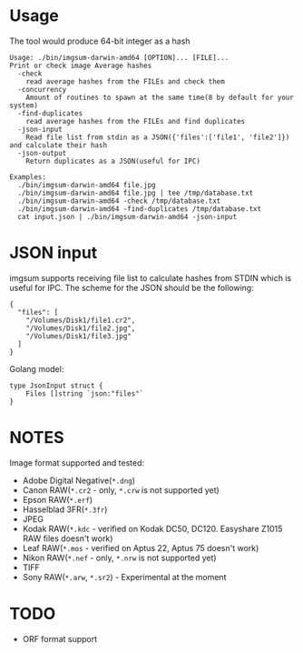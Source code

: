 # Usage

The tool would produce 64-bit integer as a hash

```
Usage: ./bin/imgsum-darwin-amd64 [OPTION]... [FILE]...
Print or check image Average hashes
  -check
    read average hashes from the FILEs and check them
  -concurrency
    Amount of routines to spawn at the same time(8 by default for your system)
  -find-duplicates
    read average hashes from the FILEs and find duplicates
  -json-input
    Read file list from stdin as a JSON({'files':['file1', 'file2']}) and calculate their hash
  -json-output
    Return duplicates as a JSON(useful for IPC)

Examples:
  ./bin/imgsum-darwin-amd64 file.jpg
  ./bin/imgsum-darwin-amd64 file.jpg | tee /tmp/database.txt
  ./bin/imgsum-darwin-amd64 -check /tmp/database.txt
  ./bin/imgsum-darwin-amd64 -find-duplicates /tmp/database.txt
  cat input.json | ./bin/imgsum-darwin-amd64 -json-input
```

# JSON input

imgsum supports receiving file list to calculate hashes from STDIN which is useful
for IPC. The scheme for the JSON should be the following:

```
{
  "files": [
    "/Volumes/Disk1/file1.cr2",
    "/Volumes/Disk1/file2.jpg",
    "/Volumes/Disk1/file3.jpg"
  ]
}
```

Golang model:

```
type JsonInput struct {
	Files []string `json:"files"`
}
```

# NOTES

Image format supported and tested:
* Adobe Digital Negative(`*.dng`)
* Canon RAW(`*.cr2` - only, `*.crw` is not supported yet)
* Epson RAW(`*.erf`)
* Hasselblad 3FR(`*.3fr`)
* JPEG
* Kodak RAW(`*.kdc` - verified on Kodak DC50, DC120. Easyshare Z1015 RAW files doesn't work)
* Leaf RAW(`*.mos` - verified on Aptus 22, Aptus 75 doesn't work)
* Nikon RAW(`*.nef` - only, `*.nrw` is not supported yet)
* TIFF
* Sony RAW(`*.arw`, `*.sr2`) - Experimental at the moment


# TODO

 * ORF format support
